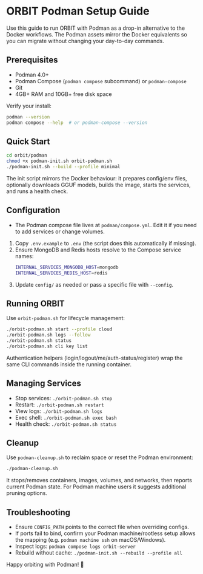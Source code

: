 # ORBIT Podman Setup Guide

Use this guide to run ORBIT with Podman as a drop-in alternative to the Docker workflows. The Podman assets mirror the Docker equivalents so you can migrate without changing your day-to-day commands.

## Prerequisites
- Podman 4.0+
- Podman Compose (`podman compose` subcommand) or `podman-compose`
- Git
- 4GB+ RAM and 10GB+ free disk space

Verify your install:
```bash
podman --version
podman compose --help  # or podman-compose --version
```

## Quick Start
```bash
cd orbit/podman
chmod +x podman-init.sh orbit-podman.sh
./podman-init.sh --build --profile minimal
```

The init script mirrors the Docker behaviour: it prepares config/env files, optionally downloads GGUF models, builds the image, starts the services, and runs a health check.

## Configuration

- The Podman compose file lives at `podman/compose.yml`. Edit it if you need to add services or change volumes.

1. Copy `.env.example` to `.env` (the script does this automatically if missing).
2. Ensure MongoDB and Redis hosts resolve to the Compose service names:
   ```bash
   INTERNAL_SERVICES_MONGODB_HOST=mongodb
   INTERNAL_SERVICES_REDIS_HOST=redis
   ```
3. Update `config/` as needed or pass a specific file with `--config`.

## Running ORBIT

Use `orbit-podman.sh` for lifecycle management:
```bash
./orbit-podman.sh start --profile cloud
./orbit-podman.sh logs --follow
./orbit-podman.sh status
./orbit-podman.sh cli key list
```

Authentication helpers (login/logout/me/auth-status/register) wrap the same CLI commands inside the running container.

## Managing Services

- Stop services: `./orbit-podman.sh stop`
- Restart: `./orbit-podman.sh restart`
- View logs: `./orbit-podman.sh logs`
- Exec shell: `./orbit-podman.sh exec bash`
- Health check: `./orbit-podman.sh status`

## Cleanup

Use `podman-cleanup.sh` to reclaim space or reset the Podman environment:
```bash
./podman-cleanup.sh
```

It stops/removes containers, images, volumes, and networks, then reports current Podman state. For Podman machine users it suggests additional pruning options.

## Troubleshooting

- Ensure `CONFIG_PATH` points to the correct file when overriding configs.
- If ports fail to bind, confirm your Podman machine/rootless setup allows the mapping (e.g. `podman machine ssh` on macOS/Windows).
- Inspect logs: `podman compose logs orbit-server`
- Rebuild without cache: `./podman-init.sh --rebuild --profile all`

Happy orbiting with Podman! 🚀

